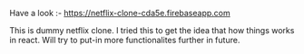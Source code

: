 Have a look :- https://netflix-clone-cda5e.firebaseapp.com

This is dummy netflix clone.
I tried this to get the idea that how things works in react.
Will try to put-in more functionalites further in future.
